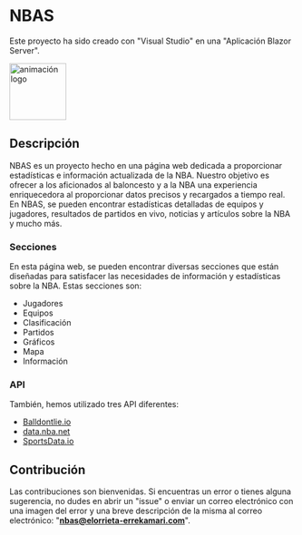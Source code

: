 # NBAS
Este proyecto ha sido creado con "Visual Studio" en una "Aplicación Blazor Server".

<img src="NBA_FINAL_PROJECT/wwwroot/img/logo/Logo_NBAS_3.gif" width="100px" alt="animación logo" />

## Descripción
NBAS es un proyecto hecho en una página web dedicada a proporcionar estadísticas e información actualizada de la NBA. Nuestro objetivo es ofrecer a los aficionados al baloncesto y a la NBA una experiencia enriquecedora al proporcionar datos precisos y recargados a tiempo real. En NBAS, se pueden encontrar estadísticas detalladas de equipos y jugadores, resultados de partidos en vivo, noticias y artículos sobre la NBA y mucho más.

### Secciones
En esta página web, se pueden encontrar diversas secciones que están diseñadas para satisfacer las necesidades de información y estadísticas sobre la NBA. Estas secciones son:
* Jugadores
* Equipos
* Clasificación
* Partidos
* Gráficos
* Mapa
* Información

### API
 También, hemos utilizado tres API diferentes:
* [Balldontlie.io](https://app.balldontlie.io/)
* [data.nba.net](https://github.com/kshvmdn/nba.js/blob/master/docs/api/DATA.md)
* [SportsData.io](https://sportsdata.io/developers/api-documentation/nba)

## Contribución
Las contribuciones son bienvenidas. Si encuentras un error o tienes alguna sugerencia, no dudes en abrir un "issue" o enviar un correo electrónico con una imagen del error y una breve descripción de la misma al correo electrónico: "**nbas@elorrieta-errekamari.com**".
